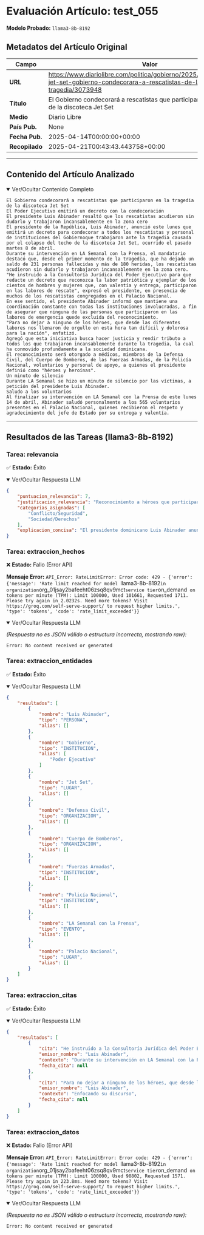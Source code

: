 # Evaluación Artículo: test_055
**Modelo Probado:** `llama3-8b-8192`

## Metadatos del Artículo Original

| Campo          | Valor                                      |
|----------------|--------------------------------------------|
| **URL**        | https://www.diariolibre.com/politica/gobierno/2025/04/14/discoteca-jet-set-gobierno-condecorara-a-rescatistas-de-la-tragedia/3073948           |
| **Título**     | El Gobierno condecorará a rescatistas que participaron en la tragedia de la discoteca Jet Set       |
| **Medio**      | Diario Libre         |
| **País Pub.**  | None |
| **Fecha Pub.** | 2025-04-14T00:00:00+00:00 |
| **Recopilado** | 2025-04-21T00:43:43.443758+00:00 |

---

## Contenido del Artículo Analizado

<details open>
<summary>Ver/Ocultar Contenido Completo</summary>

```text
El Gobierno condecorará a rescatistas que participaron en la tragedia de la discoteca Jet Set
El Poder Ejecutivo emitirá un decreto con la condecoración
El presidente Luis Abinader resaltó que los rescatistas acudieron sin dudarlo y trabajaron incansablemente en la zona cero
El presidente de la República, Luis Abinader, anunció este lunes que emitirá un decreto para condecorar a todos los rescatistas y personal de instituciones del Gobiernoque trabajaron ante la tragedia causada por el colapso del techo de la discoteca Jet Set, ocurrido el pasado martes 8 de abril.
Durante su intervención en LA Semanal con la Prensa, el mandatario destacó que, desde el primer momento de la tragedia, que ha dejado un saldo de 231 personas fallecidas y más de 180 heridas, los rescatistas acudieron sin dudarlo y trabajaron incansablemente en la zona cero.
"He instruido a la Consultoría Jurídica del Poder Ejecutivo para que redacte un decreto que reconozca la labor patriótica y ejemplar de los cientos de hombres y mujeres que, con valentía y entrega, participaron en las labores de rescate", expresó el presidente, en presencia de muchos de los rescatistas congregados en el Palacio Nacional.
En ese sentido, el presidente Abinader informó que mantiene una coordinación constante con todas las instituciones involucradas, a fin de asegurar que ninguna de las personas que participaron en las labores de emergencia quede excluida del reconocimiento.
"Para no dejar a ninguno de los héroes, que desde las diferentes labores nos llenaron de orgullo en esta hora tan difícil y dolorosa para la nación", enfatizó.
Agregó que esta iniciativa busca hacer justicia y rendir tributo a todos los que trabajaron incansablemente durante la tragedia, la cual ha conmovido profundamente a la sociedad dominicana.
El reconocimiento será otorgado a médicos, miembros de la Defensa Civil, del Cuerpo de Bomberos, de las Fuerzas Armadas, de la Policía Nacional, voluntarios y personal de apoyo, a quienes el presidente definió como "héroes y heroínas".
Un minuto de silencio
Durante LA Semanal se hizo un minuto de silencio por las víctimas, a petición del presidente Luis Abinader.
Saludo a los voluntarios
Al finalizar su intervención en LA Semanal con la Prensa de este lunes 14 de abril, Abinader saludó personalmente a los 565 voluntarios presentes en el Palacio Nacional, quienes recibieron el respeto y agradecimiento del jefe de Estado por su entrega y valentía.
```
</details>

---

## Resultados de las Tareas (llama3-8b-8192)

### Tarea: relevancia

✅ **Estado:** Éxito


<details open>
<summary>Ver/Ocultar Respuesta LLM</summary>

```json
{
    "puntuacion_relevancia": 7,
    "justificacion_relevancia": "Reconocimiento a héroes que participaron en rescate de víctimas de la tragedia de la discoteca Jet Set",
    "categorias_asignadas": [
        "Conflicto/Seguridad",
        "Sociedad/Derechos"
    ],
    "explicacion_concisa": "El presidente dominicano Luis Abinader anuncia que emitirá un decreto para condecorar a los rescatistas y personal de instituciones del Gobierno que trabajaron en la tragedia de la discoteca Jet Set, que dejó un saldo de 231 personas fallecidas y más de 180 heridas."
}
```
</details>


### Tarea: extraccion_hechos

❌ **Estado:** Fallo (Error API)

   **Mensaje Error:** `API_Error: RateLimitError: Error code: 429 - {'error': {'message': 'Rate limit reached for model `llama3-8b-8192` in organization `org_01jsay2bafeeht06zsq8qv9mct` service tier `on_demand` on tokens per minute (TPM): Limit 100000, Used 101661, Requested 1711. Please try again in 2.0232s. Need more tokens? Visit https://groq.com/self-serve-support/ to request higher limits.', 'type': 'tokens', 'code': 'rate_limit_exceeded'}}`


<details open>
<summary>Ver/Ocultar Respuesta LLM</summary>

_(Respuesta no es JSON válido o estructura incorrecta, mostrando raw):_
```
Error: No content received or generated
```
</details>


### Tarea: extraccion_entidades

✅ **Estado:** Éxito


<details open>
<summary>Ver/Ocultar Respuesta LLM</summary>

```json
{
    "resultados": [
        {
            "nombre": "Luis Abinader",
            "tipo": "PERSONA",
            "alias": []
        },
        {
            "nombre": "Gobierno",
            "tipo": "INSTITUCION",
            "alias": [
                "Poder Ejecutivo"
            ]
        },
        {
            "nombre": "Jet Set",
            "tipo": "LUGAR",
            "alias": []
        },
        {
            "nombre": "Defensa Civil",
            "tipo": "ORGANIZACION",
            "alias": []
        },
        {
            "nombre": "Cuerpo de Bomberos",
            "tipo": "ORGANIZACION",
            "alias": []
        },
        {
            "nombre": "Fuerzas Armadas",
            "tipo": "INSTITUCION",
            "alias": []
        },
        {
            "nombre": "Policía Nacional",
            "tipo": "INSTITUCION",
            "alias": []
        },
        {
            "nombre": "LA Semanal con la Prensa",
            "tipo": "EVENTO",
            "alias": []
        },
        {
            "nombre": "Palacio Nacional",
            "tipo": "LUGAR",
            "alias": []
        }
    ]
}
```
</details>


### Tarea: extraccion_citas

✅ **Estado:** Éxito


<details open>
<summary>Ver/Ocultar Respuesta LLM</summary>

```json
{
    "resultados": [
        {
            "cita": "He instruido a la Consultoría Jurídica del Poder Ejecutivo para que redacte un decreto que reconozca la labor patriótica y ejemplar de los cientos de hombres y mujeres que, con valentía y entrega, participaron en las labores de rescate",
            "emisor_nombre": "Luis Abinader",
            "contexto": "Durante su intervención en LA Semanal con la Prensa",
            "fecha_cita": null
        },
        {
            "cita": "Para no dejar a ninguno de los héroes, que desde las diferentes labores nos llenaron de orgullo en esta hora tan difícil y dolorosa para la nación",
            "emisor_nombre": "Luis Abinader",
            "contexto": "Enfocando su discurso",
            "fecha_cita": null
        }
    ]
}
```
</details>


### Tarea: extraccion_datos

❌ **Estado:** Fallo (Error API)

   **Mensaje Error:** `API_Error: RateLimitError: Error code: 429 - {'error': {'message': 'Rate limit reached for model `llama3-8b-8192` in organization `org_01jsay2bafeeht06zsq8qv9mct` service tier `on_demand` on tokens per minute (TPM): Limit 100000, Used 98802, Requested 1571. Please try again in 223.8ms. Need more tokens? Visit https://groq.com/self-serve-support/ to request higher limits.', 'type': 'tokens', 'code': 'rate_limit_exceeded'}}`


<details open>
<summary>Ver/Ocultar Respuesta LLM</summary>

_(Respuesta no es JSON válido o estructura incorrecta, mostrando raw):_
```
Error: No content received or generated
```
</details>
